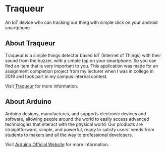 # Traqueur
An IoT device who can tracking our thing with simple click on your android smartphone.

## About Traqueur
Traqueur is a simple things detector based IoT (Internet of Things) with their sound from the buzzer, with a simple tap on your smartphone. So you can find an item that is very important to you. This application was made for an assignment completion project from my lecturer when I was in college in 2019 and took part in my campus internal contest.

Visit [Traqueur](https://traqueur.bledeggalih.com/) for more information.

## About Arduino

Arduino designs, manufactures, and supports electronic devices and software, allowing people around the world to easily access advanced technologies that interact with the physical world. Our products are straightforward, simple, and powerful, ready to satisfy users’ needs from students to makers and all the way to professional developers.

Visit [Arduino Official Website](https://www.arduino.cc/) for more information.
